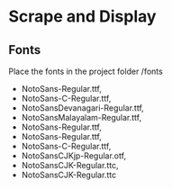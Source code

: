 # Scrape and Display

## Fonts
Place the fonts in the project folder /fonts
- NotoSans-Regular.ttf,
- NotoSans-C-Regular.ttf,
- NotoSansDevanagari-Regular.ttf,
- NotoSansMalayalam-Regular.ttf,
- NotoSans-Regular.ttf,
- NotoSans-Regular.ttf,
- NotoSans-C-Regular.ttf,
- NotoSansCJKjp-Regular.otf,
- NotoSansCJK-Regular.ttc,
- NotoSansCJK-Regular.ttc